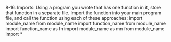 8-16. Imports: Using a program you wrote that has one function in it, store that
function in a separate file. Import the function into your main program file, and
call the function using each of these approaches:
    import module_name
    from module_name import function_name
    from module_name import function_name as fn
    import module_name as mn
    from module_name import *
